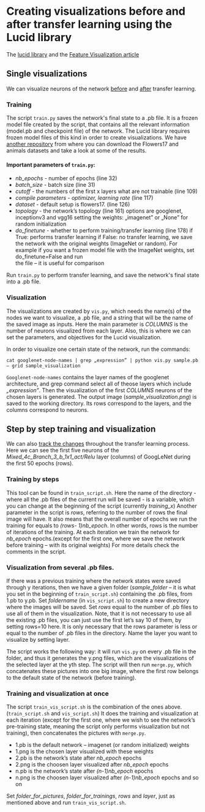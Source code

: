 # Creating visualizations before and after transfer learning using the Lucid library

The [lucid library](https://github.com/tensorflow/lucid) and the [Feature Visualization article](https://distill.pub/2017/feature-visualization/)

## Single visualizations

We can visualize neurons of the network [before](https://github.com/robisz1911/LUCID_RESULTS/blob/master/single_results/googlenet_default.png) and [after](https://github.com/robisz1911/LUCID_RESULTS/blob/master/single_results/flowers/flowers_20cutoff.png) transfer learning.

### Training
The script `train.py` saves the network's final state to a .pb file. It is a frozen model file created by the script, that contains all the relevant information (model.pb and checkpoint file) of the network. The Lucid library requires frozen model files of this kind in order to create visualizations.
We have [another repository](https://github.com/robisz1911/LUCID_RESULTS) from where you can download the Flowers17 and animals datasets and take a look at some of the results.

#### Important parameters of `train.py`:
 - *nb_epochs* - number of epochs (line 32)
 - *batch_size* - batch size (line 31)
 - *cutoff* - the numbers of the first x layers what are not trainable (line 109)
 - *compile parameters - optimizer, learning rate* (line 117)
 - *dataset* - default setup is flowers17. (line 126)
 - *topology* - the network’s topology (line 161)
                options are googlenet, inceptionv3 and vgg16
                setting the weights: „imagenet” or „None” for random initialization
 - *do_finetune* - whether to perform training/transfer learning (line 178)
                   if True: performs transfer learning
                   if False: no transfer learning, we save the network with the original weights (ImageNet or random). 
                   For example if you want a frozen model file with the ImageNet weights, set do_finetune=False and run                   
                   the file – it is useful for comparison

Run `train.py` to perform transfer learning, and save the network's final state into a .pb file.

### Visualization
The visualizations are created by `vis.py`, which needs the name(s) of the nodes we want to visualize, a .pb file, and a string that will be the name of the saved image as inputs. Here the main parameter is *COLUMNS* is the number of neurons visualized from each layer.
Also, this is where we can set the parameters, and objectives for the Lucid visualization.

In order to visualize one certain state of the network, run the commands:
```
cat googlenet-node-names | grep „expression” | python vis.py sample.pb – grid sample_visualization
```
`Googlenet-node-names` contains the layer names of the googlenet architecture, and grep
command select all of theose layers which include *„expression”*. Then the visualization of the
first *COLUMNS* neurons of the chosen layers is generated. The output image (*sample_visualization.png*) 
is saved to the working directory. Its rows correspond to the layers, and the columns correspond to neurons.

## Step by step training and visualization

We can also [track the changes](https://github.com/robisz1911/LUCID_RESULTS/blob/master/steps_results/PICTURES/flowers_20cutoff_50epochs_mixed4c_png/merged.png) throughout the transfer learning process. 
Here we can see the first five neurons of the *Mixed_4c_Branch_3_b_1x1_act/Relu* layer (columns) of GoogLeNet during the 
first 50 epochs (rows). 

### Training by steps
This tool can be found in `train_script.sh`. Here the name of the directory - where all the .pb
files of the current run will be saved - is a variable, which you can change at the beginning of
the script (currently *training_x*)
Another parameter in the script is *rows*, referring to the number of rows the final image will
have. It also means that the overall number of epochs we run the training for equals to *(rows-
1)nb_epoch*. In other words, rows is the number of iterations of the training. At each iteration
we train the network for *nb_epoch* epochs.(except for the first one, where we save the
network before training – with its original weights) For more details check the comments in
the script.


### Visualization from several .pb files.
If there was a previous training where the network states were saved through y iterations, then
we have a given folder (*sample_folder* – it is what you set in the beginning of `train_script.sh`)
containing the .pb files, from 1.pb to y.pb.
Set *foldername* (in `vis_script.sh`) to create a new directory where the images will be saved. Set
*rows* equal to the number of .pb files to use all of them in the visualization. Note, that it is not
necessary to use all the existing .pb files, you can just use the first let’s say 10 of them, by
setting rows=10 here. It is only necessary that the rows parameter is less or equal to the
number of .pb files in the directory. Name the layer you want to visualize by setting layer.

The script works the following way: it will run `vis.py` on every .pb file in the folder, and thus
it generates the y.png files, which are the visualizations of the selected layer at the yth step.
The script will then run `merge.py`, which concatenates these pictures into one big image,
where the first row belongs to the default state of the network (before training).


### Training and visualization at once
The script `train_vis_script.sh` is the combination of the ones above. (`train_script.sh` and
`vis_script.sh`)
It does the training and visualization at each iteration (except for the first one, where we wish
to see the network’s pre-training state, meaning the script only performs visualization but not
training), then concatenates the pictures with `merge.py`.
 - 1.pb is the default network – imagenet (or random initialized) weights
 - 1.png is the chosen layer visualized with these weights
 - 2.pb is the network’s state after *nb_epoch* epochs
 - 2.png is the choosen layer visualized after *nb_epoch* epochs
 - n.pb is the network’s state after *(n-1)nb_epoch* epochs
 - n.png is the choosen layer visualized after *(n-1)nb_epoch* epochs and so on

Set *folder_for_pictures*, *folder_for_trainings*, *rows* and *layer*, just as mentioned above and run `train_vis_script.sh`.
